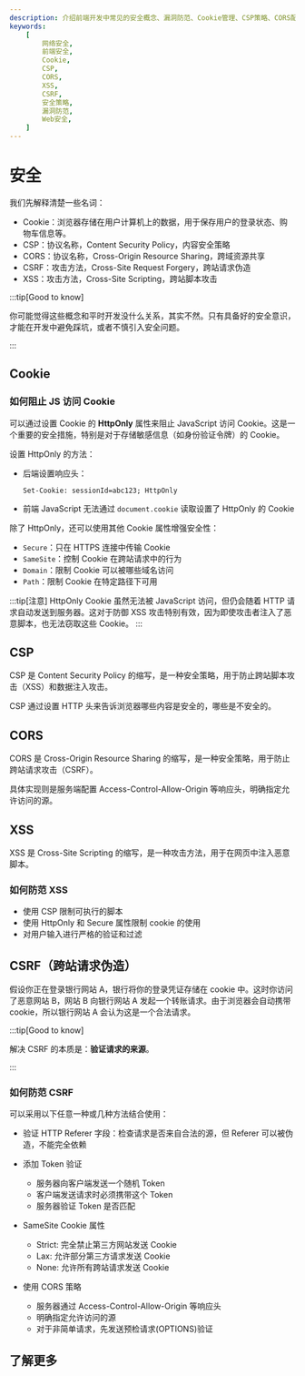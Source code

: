 ```yaml
---
description: 介绍前端开发中常见的安全概念、漏洞防范、Cookie管理、CSP策略、CORS配置、XSS与CSRF攻击防护等核心安全知识
keywords:
    [
        网络安全,
        前端安全,
        Cookie,
        CSP,
        CORS,
        XSS,
        CSRF,
        安全策略,
        漏洞防范,
        Web安全,
    ]
---
```


# 安全

我们先解释清楚一些名词：

-   Cookie：浏览器存储在用户计算机上的数据，用于保存用户的登录状态、购物车信息等。
-   CSP：协议名称，Content Security Policy，内容安全策略
-   CORS：协议名称，Cross-Origin Resource Sharing，跨域资源共享
-   CSRF：攻击方法，Cross-Site Request Forgery，跨站请求伪造
-   XSS：攻击方法，Cross-Site Scripting，跨站脚本攻击

:::tip[Good to know]

你可能觉得这些概念和平时开发没什么关系，其实不然。只有具备好的安全意识，才能在开发中避免踩坑，或者不慎引入安全问题。

:::

## Cookie

### 如何阻止 JS 访问 Cookie

可以通过设置 Cookie 的 **HttpOnly** 属性来阻止 JavaScript 访问 Cookie。这是一个重要的安全措施，特别是对于存储敏感信息（如身份验证令牌）的 Cookie。

设置 HttpOnly 的方法：

-   后端设置响应头：

    ```http
    Set-Cookie: sessionId=abc123; HttpOnly
    ```

-   前端 JavaScript 无法通过 `document.cookie` 读取设置了 HttpOnly 的 Cookie

除了 HttpOnly，还可以使用其他 Cookie 属性增强安全性：

-   `Secure`：只在 HTTPS 连接中传输 Cookie
-   `SameSite`：控制 Cookie 在跨站请求中的行为
-   `Domain`：限制 Cookie 可以被哪些域名访问
-   `Path`：限制 Cookie 在特定路径下可用

:::tip[注意]
HttpOnly Cookie 虽然无法被 JavaScript 访问，但仍会随着 HTTP 请求自动发送到服务器。这对于防御 XSS 攻击特别有效，因为即使攻击者注入了恶意脚本，也无法窃取这些 Cookie。
:::

## CSP

CSP 是 Content Security Policy 的缩写，是一种安全策略，用于防止跨站脚本攻击（XSS）和数据注入攻击。

CSP 通过设置 HTTP 头来告诉浏览器哪些内容是安全的，哪些是不安全的。

## CORS

CORS 是 Cross-Origin Resource Sharing 的缩写，是一种安全策略，用于防止跨站请求攻击（CSRF）。

具体实现则是服务端配置 Access-Control-Allow-Origin 等响应头，明确指定允许访问的源。

## XSS

XSS 是 Cross-Site Scripting 的缩写，是一种攻击方法，用于在网页中注入恶意脚本。

### 如何防范 XSS

-   使用 CSP 限制可执行的脚本
-   使用 HttpOnly 和 Secure 属性限制 cookie 的使用
-   对用户输入进行严格的验证和过滤

## CSRF（跨站请求伪造）

假设你正在登录银行网站 A，银行将你的登录凭证存储在 cookie 中。这时你访问了恶意网站 B，网站 B 向银行网站 A 发起一个转账请求。由于浏览器会自动携带 cookie，所以银行网站 A 会认为这是一个合法请求。

:::tip[Good to know]

解决 CSRF 的本质是：**验证请求的来源**。

:::

### 如何防范 CSRF

可以采用以下任意一种或几种方法结合使用：

-   验证 HTTP Referer 字段：检查请求是否来自合法的源，但 Referer 可以被伪造，不能完全依赖

-   添加 Token 验证

    -   服务器向客户端发送一个随机 Token
    -   客户端发送请求时必须携带这个 Token
    -   服务器验证 Token 是否匹配

-   SameSite Cookie 属性

    -   Strict: 完全禁止第三方网站发送 Cookie
    -   Lax: 允许部分第三方请求发送 Cookie
    -   None: 允许所有跨站请求发送 Cookie

-   使用 CORS 策略

    -   服务器通过 Access-Control-Allow-Origin 等响应头
    -   明确指定允许访问的源
    -   对于非简单请求，先发送预检请求(OPTIONS)验证

## 了解更多
